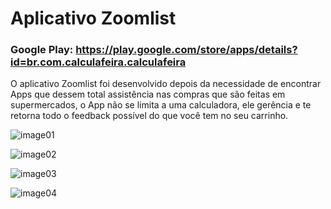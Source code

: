 # Aplicativo Zoomlist
### Google Play: https://play.google.com/store/apps/details?id=br.com.calculafeira.calculafeira

O aplicativo Zoomlist foi desenvolvido depois da necessidade de encontrar Apps que dessem total assistência nas compras que são feitas em supermercados, o App não se limita a uma calculadora, ele gerência e te retorna todo o feedback possível do que você tem no seu carrinho.

![image01](https://camo.githubusercontent.com/85feadc1edb7f8083d5c84e1318698e9d37e33f29e554719f039eb7f2dcdac10/68747470733a2f2f706c61792d6c682e676f6f676c6575736572636f6e74656e742e636f6d2f663255574c655f5a696b734e702d5267703669636354324d4763536e696e6f7671334f7a6e74446442644f7a417831374b694a4b7467322d6b796e437849675a6f513d77313336362d683632352d7277)

![image02](https://camo.githubusercontent.com/42ab225efe004c262932f4c8ec578f34d3a584b727f18b258a990c66df118440/68747470733a2f2f706c61792d6c682e676f6f676c6575736572636f6e74656e742e636f6d2f6c41384d303754454b66664a655179714147435662426b636878733255726734794a58584d6541636a5536735f454b69424d795a4267556c4833613176767745786f70573d77313336362d683632352d7277)

![image03](https://camo.githubusercontent.com/f92b2c9f58e98140cce2ecf57fea18d24bca236cbe4854f95d021116fc87685a/68747470733a2f2f706c61792d6c682e676f6f676c6575736572636f6e74656e742e636f6d2f566d76474c68436f6c4f337731517765327966554d754d3265786251415046484377766e55685935712d713537624e3631317274386a74684455586c43655375442d343d77313336362d683632352d7277)

![image04](https://camo.githubusercontent.com/dec476a969c6b7d61f9c5e1eecd82a2cceb4e5d7e63da28b5c51b1409d644a99/68747470733a2f2f706c61792d6c682e676f6f676c6575736572636f6e74656e742e636f6d2f6b3979466b524779673568676b4a4368787279357a5a4c6874714a423773725146334171324a514f464b54354d39486a50373353516d59333939394855455063427145373d77313336362d683632352d7277)
